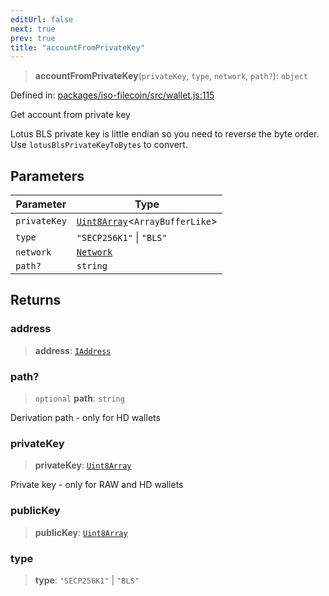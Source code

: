 ```yaml
---
editUrl: false
next: true
prev: true
title: "accountFromPrivateKey"
---
```


> **accountFromPrivateKey**(`privateKey`, `type`, `network`, `path?`): `object`

Defined in: [packages/iso-filecoin/src/wallet.js:115](https://github.com/hugomrdias/filecoin/blob/main/packages/iso-filecoin/src/wallet.js#L115)

Get account from private key

Lotus BLS private key is little endian so you need to reverse the byte order. Use `lotusBlsPrivateKeyToBytes` to convert.

## Parameters

| Parameter | Type |
| ------ | ------ |
| `privateKey` | [`Uint8Array`](https://developer.mozilla.org/docs/Web/JavaScript/Reference/Global_Objects/Uint8Array)\<`ArrayBufferLike`\> |
| `type` | `"SECP256K1"` \| `"BLS"` |
| `network` | [`Network`](/api/iso-filecoin/types/type-aliases/network/) |
| `path?` | `string` |

## Returns

### address

> **address**: [`IAddress`](/api/iso-filecoin/address/interfaces/iaddress/)

### path?

> `optional` **path**: `string`

Derivation path - only for HD wallets

### privateKey

> **privateKey**: [`Uint8Array`](https://developer.mozilla.org/docs/Web/JavaScript/Reference/Global_Objects/Uint8Array)

Private key - only for RAW and HD wallets

### publicKey

> **publicKey**: [`Uint8Array`](https://developer.mozilla.org/docs/Web/JavaScript/Reference/Global_Objects/Uint8Array)

### type

> **type**: `"SECP256K1"` \| `"BLS"`
